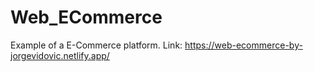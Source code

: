 # Web_ECommerce
Example of a E-Commerce platform.
Link: https://web-ecommerce-by-jorgevidovic.netlify.app/